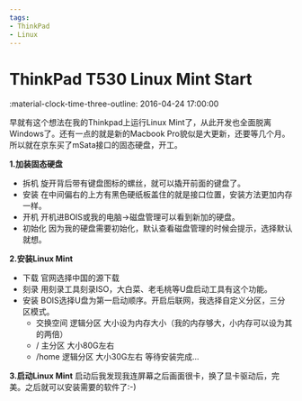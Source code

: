```yaml
---
tags:
- ThinkPad
- Linux
---
```


# ThinkPad T530 Linux Mint Start

:material-clock-time-three-outline: 2016-04-24 17:00:00

早就有这个想法在我的Thinkpad上运行Linux Mint了，从此开发也全面脱离Windows了。还有一点的就是新的Macbook Pro貌似是大更新，还要等几个月。所以就在京东买了mSata接口的固态硬盘，开工。

**1.加装固态硬盘**
- 拆机
  旋开背后带有键盘图标的螺丝，就可以撬开前面的键盘了。
- 安装
  在中间偏右的上方有黑色硬纸板盖住的就是接口位置，安装方法更加内存一样。
- 开机
  开机进BOIS或我的电脑->磁盘管理可以看到新加的硬盘。
- 初始化
  因为我的硬盘需要初始化，默认查看磁盘管理的时候会提示，选择默认就想。

**2.安装Linux Mint**
- 下载
  官网选择中国的源下载
- 刻录
  用刻录工具刻录ISO，大白菜、老毛桃等U盘启动工具有这个功能。
- 安装
  BOIS选择U盘为第一启动顺序。开启后联网，我选择自定义分区，三分区模式。
    - 交换空间 逻辑分区 大小设为内存大小（我的内存够大，小内存可以设为其的两倍）
    - /        主分区   大小80G左右
    - /home    逻辑分区 大小30G左右
      等待安装完成...

**3.启动Linux Mint**
启动后我发现我连屏幕之后画面很卡，换了显卡驱动后，完美。之后就可以安装需要的软件了:-)